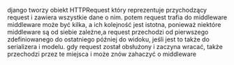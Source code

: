 django tworzy obiekt HTTPRequest który reprezentuje przychodzący request i zawiera wszystkie dane o nim.
potem request trafia do middleware
middleware może być kilka, a ich kolejność jest istotna, ponieważ niektóre middleware są od siebie zależne,a request przechodzi od pierwszego zdefiniowanego do ostatniego 
później do widoku, jeśli jest to także do serializera i modelu.
gdy request został obsłużony i zaczyna wracać, także przechodzi przez te miejsca i może znów zahaczyć o middleware 
